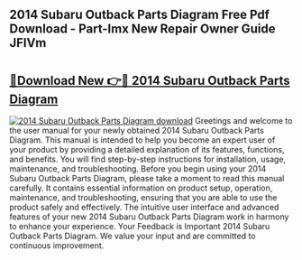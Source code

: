 ## 2014 Subaru Outback Parts Diagram Free Pdf Download - Part-Imx New Repair Owner Guide JFIVm

# <h2><a href="http://dfln1p2.blite.top/?on=2014+Subaru+Outback+Parts+Diagram">🔗Download New 👉🔴 2014 Subaru Outback Parts Diagram</a></h2>

[![2014 Subaru Outback Parts Diagram download](https://i.imgur.com/lujVjoI.png)](http://dfln1p2.blite.top/?on=2014+Subaru+Outback+Parts+Diagram)
Greetings and welcome to the user manual for your newly obtained 2014 Subaru Outback Parts Diagram. This manual is intended to help you become an expert user of your product by providing a detailed explanation of its features, functions, and benefits. You will find step-by-step instructions for installation, usage, maintenance, and troubleshooting. Before you begin using your 2014 Subaru Outback Parts Diagram, please take a moment to read this manual carefully. It contains essential information on product setup, operation, maintenance, and troubleshooting, ensuring that you are able to use the product safely and effectively. The intuitive user interface and advanced features of your new 2014 Subaru Outback Parts Diagram work in harmony to enhance your experience. Your Feedback is Important 2014 Subaru Outback Parts Diagram. We value your input and are committed to continuous improvement.

